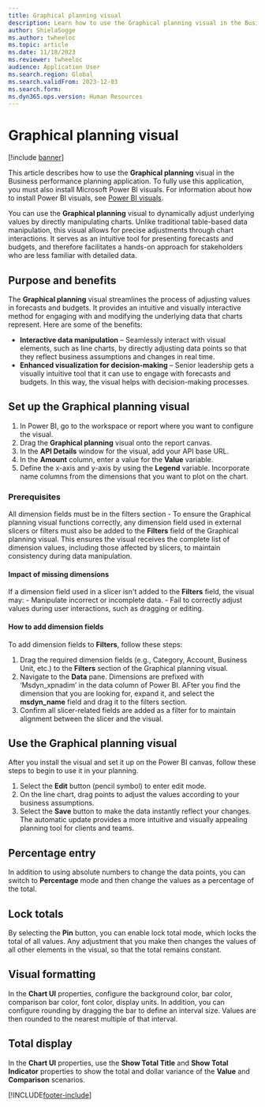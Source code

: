 ```yaml
---
title: Graphical planning visual
description: Learn how to use the Graphical planning visual in the Business performance planning application, including outlines on purpose and benefits of the planning visual.
author: ShielaSogge
ms.author: twheeloc
ms.topic: article
ms.date: 11/18/2023
ms.reviewer: twheeloc
audience: Application User
ms.search.region: Global
ms.search.validFrom: 2023-12-03
ms.search.form: 
ms.dyn365.ops.version: Human Resources
---
```


# Graphical planning visual

[!include [banner](../includes/banner.md)]

This article describes how to use the **Graphical planning** visual in the Business performance planning application. To fully use this application, you must also install Microsoft Power BI visuals. For information about how to install Power BI visuals, see [Power BI visuals](/power-bi/developer/visuals/).

You can use the **Graphical planning** visual to dynamically adjust underlying values by directly manipulating charts. Unlike traditional table-based data manipulation, this visual allows for precise adjustments through chart interactions. It serves as an intuitive tool for presenting forecasts and budgets, and therefore facilitates a hands-on approach for stakeholders who are less familiar with detailed data.

## Purpose and benefits

The **Graphical planning** visual streamlines the process of adjusting values in forecasts and budgets. It provides an intuitive and visually interactive method for engaging with and modifying the underlying data that charts represent. Here are some of the benefits:

- **Interactive data manipulation** – Seamlessly interact with visual elements, such as line charts, by directly adjusting data points so that they reflect business assumptions and changes in real time.
- **Enhanced visualization for decision-making** – Senior leadership gets a visually intuitive tool that it can use to engage with forecasts and budgets. In this way, the visual helps with decision-making processes.

## Set up the Graphical planning visual

1. In Power BI, go to the workspace or report where you want to configure the visual.
2. Drag the **Graphical planning** visual onto the report canvas.
3. In the **API Details** window for the visual, add your API base URL.
4. In the **Amount** column, enter a value for the **Value** variable.
5. Define the x-axis and y-axis by using the **Legend** variable. Incorporate name columns from the dimensions that you want to plot on the chart.

### Prerequisites 

All dimension fields must be in the filters section - To ensure the Graphical planning visual functions correctly, any dimension field used in external slicers or filters must also be added to the **Filters** field of the Graphical planning visual. This ensures the visual receives the complete list of dimension values, including those affected by slicers, to maintain consistency during data manipulation.

#### Impact of missing dimensions 
If a dimension field used in a slicer isn't added to the **Filters** field, the visual may: 
     - Manipulate incorrect or incomplete data.
     - Fail to correctly adjust values during user interactions, such as dragging or editing.

#### How to add dimension fields 
To add dimension fields to **Filters**, follow these steps:  
1. Drag the required dimension fields (e.g., Category, Account, Business Unit, etc.) to the **Filters** section of the Graphical planning visual.
2. Navigate to the **Data** pane. Dimensions are prefixed with ‘Msdyn_xpnadim’ in the data column of Power BI. AFter you find the dimension that you are looking for, expand it, and select the **msdyn_name** field and drag it to the filters section.
3. Confirm all slicer-related fields are added as a filter for to maintain alignment between the slicer and the visual. 


## Use the Graphical planning visual

After you install the visual and set it up on the Power BI canvas, follow these steps to begin to use it in your planning.

1. Select the **Edit** button (pencil symbol) to enter edit mode.
2. On the line chart, drag points to adjust the values according to your business assumptions.
3. Select the **Save** button to make the data instantly reflect your changes. The automatic update provides a more intuitive and visually appealing planning tool for clients and teams.

## Percentage entry

In addition to using absolute numbers to change the data points, you can switch to **Percentage** mode and then change the values as a percentage of the total.

## Lock totals

By selecting the **Pin** button, you can enable lock total mode, which locks the total of all values. Any adjustment that you make then changes the values of all other elements in the visual, so that the total remains constant.

## Visual formatting

In the **Chart UI** properties, configure the background color, bar color, comparison bar color, font color, display units. In addition, you can configure rounding by dragging the bar to define an interval size. Values are then rounded to the nearest multiple of that interval.

## Total display

In the **Chart UI** properties, use the **Show Total Title** and **Show Total Indicator** properties to show the total and dollar variance of the **Value** and **Comparison** scenarios.

[!INCLUDE[footer-include](../../includes/footer-banner.md)]
